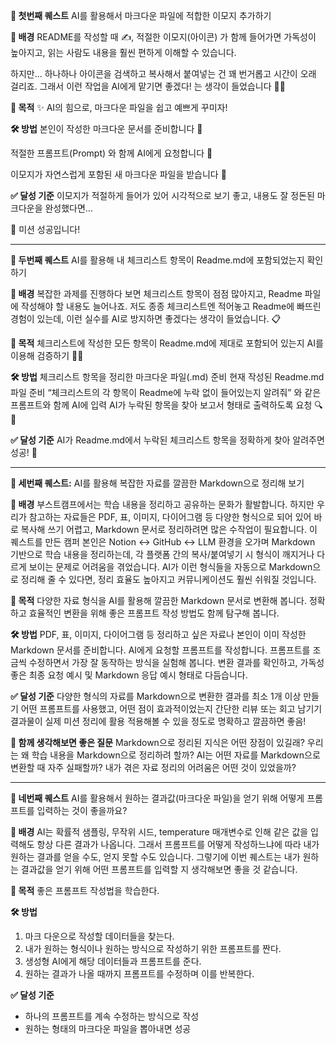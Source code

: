 **🎯 첫번째 퀘스트**
AI를 활용해서 마크다운 파일에 적합한 이모지 추가하기

**🧠 배경**
README를 작성할 때 ✍️, 적절한 이모지(아이콘) 가 함께 들어가면
가독성이 높아지고, 읽는 사람도 내용을 훨씬 편하게 이해할 수 있습니다.

하지만...
하나하나 아이콘을 검색하고 복사해서 붙여넣는 건 꽤 번거롭고 시간이 오래 걸리죠.
그래서 이런 작업을 AI에게 맡기면 좋겠다! 는 생각이 들었습니다 🤖✨

**🎯 목적**
✨ AI의 힘으로, 마크다운 파일을 쉽고 예쁘게 꾸미자!

**🛠️ 방법**
본인이 작성한 마크다운 문서를 준비합니다 📄

적절한 프롬프트(Prompt) 와 함께 AI에게 요청합니다 💬

이모지가 자연스럽게 포함된 새 마크다운 파일을 받습니다 🎁

**✅ 달성 기준**
이모지가 적절하게 들어가 있어
시각적으로 보기 좋고, 내용도 잘 정돈된 마크다운을 완성했다면…

🎉 미션 성공입니다!

---

**🎯 두번째 퀘스트**
AI를 활용해 내 체크리스트 항목이 Readme.md에 포함되었는지 확인하기

**🧠 배경**
복잡한 과제를 진행하다 보면 체크리스트 항목이 점점 많아지고, Readme 파일에 작성해야 할 내용도 늘어나죠. 저도 종종 체크리스트엔 적어놓고 Readme에 빠뜨린 경험이 있는데, 이런 실수를 AI로 방지하면 좋겠다는 생각이 들었습니다. 📋

**🎯 목적**
체크리스트에 작성한 모든 항목이 Readme.md에 제대로 포함되어 있는지 AI를 이용해 검증하기 🤖✅

**🛠️ 방법**
체크리스트 항목을 정리한 마크다운 파일(.md) 준비
현재 작성된 Readme.md 파일 준비
“체크리스트의 각 항목이 Readme에 누락 없이 들어있는지 알려줘” 와 같은 프롬프트와 함께 AI에 입력
AI가 누락된 항목을 찾아 보고서 형태로 출력하도록 요청 🔍💬

**✅ 달성 기준**
AI가 Readme.md에서 누락된 체크리스트 항목을 정확하게 찾아 알려주면 성공! 🎉

---

**🎯 세번째 퀘스트:**
AI를 활용해 복잡한 자료를 깔끔한 Markdown으로 정리해 보기

**🧠 배경**
부스트캠프에서는 학습 내용을 정리하고 공유하는 문화가 활발합니다. 하지만 우리가 참고하는 자료들은 PDF, 표, 이미지, 다이어그램 등 다양한 형식으로 되어 있어 바로 복사해 쓰기 어렵고, Markdown 문서로 정리하려면 많은 수작업이 필요합니다.
이 퀘스트를 만든 캠퍼 본인은 Notion ↔ GitHub ↔ LLM 환경을 오가며 Markdown 기반으로 학습 내용을 정리하는데, 각 플랫폼 간의 복사/붙여넣기 시 형식이 깨지거나 다르게 보이는 문제로 어려움을 겪었습니다.
AI가 이런 형식들을 자동으로 Markdown으로 정리해 줄 수 있다면, 정리 효율도 높아지고 커뮤니케이션도 훨씬 쉬워질 것입니다.

**🎯 목적**
다양한 자료 형식을 AI를 활용해 깔끔한 Markdown 문서로 변환해 봅니다.
정확하고 효율적인 변환을 위해 좋은 프롬프트 작성 방법도 함께 탐구해 봅니다.

**🛠️ 방법**
PDF, 표, 이미지, 다이어그램 등 정리하고 싶은 자료나 본인이 이미 작성한 Markdown 문서를 준비합니다.
AI에게 요청할 프롬프트를 작성합니다. 프롬프트를 조금씩 수정하면서 가장 잘 동작하는 방식을 실험해 봅니다.
변환 결과를 확인하고, 가독성 좋은 최종 요청 예시 및 Markdown 응답 예시 형태로 다듬습니다.

**✅ 달성 기준**
다양한 형식의 자료를 Markdown으로 변환한 결과를 최소 1개 이상 만들기
어떤 프롬프트를 사용했고, 어떤 점이 효과적이었는지 간단한 리뷰 또는 회고 남기기
결과물이 실제 미션 정리에 활용 적용해볼 수 있을 정도로 명확하고 깔끔하면 좋음!

**💬 함께 생각해보면 좋은 질문**
Markdown으로 정리된 지식은 어떤 장점이 있길래? 우리는 왜 학습 내용을 Markdown으로 정리하려 할까?
AI는 어떤 자료를 Markdown으로 변환할 때 자주 실패할까?
내가 겪은 자료 정리의 어려움은 어떤 것이 있었을까?

---

**🎯 네번째 퀘스트**
AI를 활용해서 원하는 결과값(마크다운 파일)을 얻기 위해 어떻게 프롬프트를 입력하는 것이 좋을까요?

**🧠 배경**
AI는 확률적 샘플링, 무작위 시드, temperature 매개변수로 인해 같은 값을 입력해도 항상 다른 결과가 나옵니다.
그래서 프롬프트를 어떻게 작성하느냐에 따라 내가 원하는 결과를 얻을 수도, 얻지 못할 수도 있습니다.
그렇기에 이번 퀘스트는 내가 원하는 결과값을 얻기 위해 어떤 프롬프트를 입력할 지 생각해보면 좋을 것 같습니다.

**🎯 목적**
좋은 프롬프트 작성법을 학습한다.

**🛠️ 방법**

1. 마크 다운으로 작성할 데이터들을 찾는다.
2. 내가 원하는 형식이나 원하는 방식으로 작성하기 위한 프롬프트를 짠다.
3. 생성형 AI에게 해당 데이터들과 프롬프트를 준다.
4. 원하는 결과가 나올 때까지 프롬프트를 수정하며 이를 반복한다.

**✅ 달성 기준**

- 하나의 프롬프트를 계속 수정하는 방식으로 작성
- 원하는 형태의 마크다운 파일을 뽑아내면 성공
